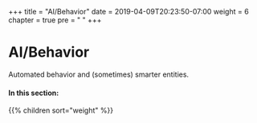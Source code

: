 +++
title = "AI/Behavior"
date = 2019-04-09T20:23:50-07:00
weight = 6
chapter = true
pre = "<i class='fas fa-project-diagram fa-fw'></i> "
+++

# <i class='fas fa-project-diagram'></i> AI/Behavior

Automated behavior and (sometimes) smarter entities.

#### In this section:

{{% children  sort="weight" %}}
